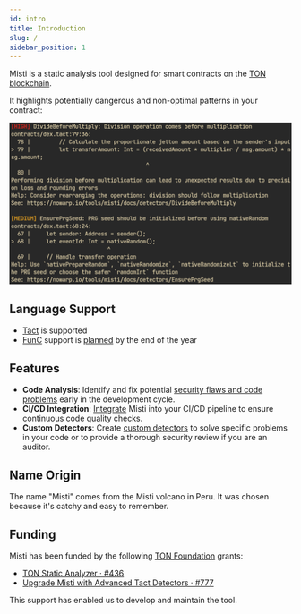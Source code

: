 ```yaml
---
id: intro
title: Introduction
slug: /
sidebar_position: 1
---
```


Misti is a static analysis tool designed for smart contracts on the [TON blockchain](https://ton.org/).

It highlights potentially dangerous and non-optimal patterns in your contract:

![img](/img/demo-warnings.png)

## Language Support
- [Tact](https://tact-lang.org/) is supported
- [FunC](https://docs.ton.org/develop/func/overview) support is [planned](https://github.com/nowarp/misti/issues/56) by the end of the year

## Features
- **Code Analysis**: Identify and fix potential [security flaws and code problems](https://nowarp.io/tools/misti/docs/detectors) early in the development cycle.
- **CI/CD Integration**:
  [Integrate](https://nowarp.io/tools/misti/docs/tutorial/ci-cd) Misti into your CI/CD pipeline to ensure continuous code quality checks.
- **Custom Detectors**: Create [custom detectors](https://nowarp.io/tools/misti/docs/hacking/custom-detector) to solve specific problems in your code or to provide a thorough security review if you are an auditor.

## Name Origin
The name "Misti" comes from the Misti volcano in Peru. It was chosen because it's catchy and easy to remember.

## Funding
Misti has been funded by the following [TON Foundation](https://ton.foundation) grants:
* [TON Static Analyzer · #436](https://github.com/ton-society/grants-and-bounties/issues/436)
* [Upgrade Misti with Advanced Tact Detectors · #777](https://github.com/ton-society/grants-and-bounties/issues/777)

This support has enabled us to develop and maintain the tool.
